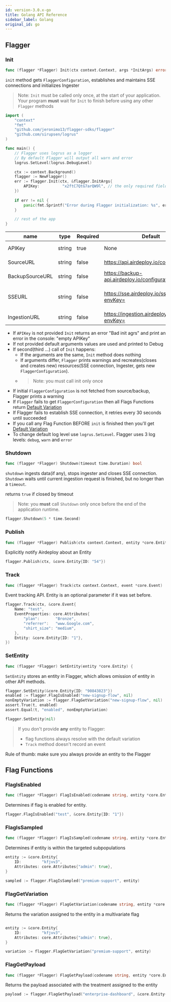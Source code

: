 ```yaml
---
id: version-3.0.x-go
title: Golang API Reference
sidebar_label: Golang
original_id: go
---
```


## Flagger
### Init

```go
func (flagger *Flagger) Init(ctx context.Context, args *InitArgs) error
```

`init` method gets `FlaggerConfiguration`, establishes and maintains SSE connections and initializes Ingester

> Note: `Init` must be called only once, at the start of your application. 
>Your program __must__ wait for `Init` to finish before using any other `Flagger` methods


```go
import (
	"context"
	"fmt"
	"github.com/jeronimo13/flagger-sdks/flagger"
	"github.com/sirupsen/logrus"
)

func main() {
    // Flagger uses logrus as a logger
    // By default Flagger will output all warn and error
	logrus.SetLevel(logrus.DebugLevel) 

	ctx := context.Background()
	flagger := NewFlagger()
	err := flagger.Init(ctx, &flagger.InitArgs{
		APIKey:          "x2ftC7QtG7arQW9l", // the only required field
	})
	
	if err != nil {
		panic(fmt.Sprintf("Error during Flagger initialization: %s", err))
	}

    // rest of the app
}
```

| name            | type   | Required | Default                           | Description                                                                                             |
| --------------- | ------ | -------- | --------------------------------- | ------------------------------------------------------------------------------------------------------- |
| APIKey          | string | true     | None                              | API key to an environment                                                                               |
| SourceURL       | string | false    | https://api.airdeploy.io/configurations/        | URL to get `FlaggerConfiguration`                                                                         |
| BackupSourceURL | string | false    | https://backup-api.airdeploy.io/configurations/ | backup URL to get `FlaggerConfiguration`                                                                  |
| SSEURL          | string | false    | https://sse.airdeploy.io/sse/v3/?envKey=        | URL for real-time updates of `FlaggerConfiguration` via sse                                                                       |
| IngestionURL    | string | false    | https://ingestion.airdeploy.io/collector?envKey=   | URL for ingestion                                                                                       |

- If `APIKey` is not provided `Init` returns an error "Bad init agrs" and print an error in the console: "empty APIKey"
- If not provided default arguments values are used and printed to Debug
- If second(third …) call of `Init` happens:
    - If the arguments are the same, `Init` method does nothing
    - If arguments differ, `Flagger` prints warnings and recreates(closes and creates new) resources(SSE connection, 
    Ingester, gets new `FlaggerConfiguration`).
    - > Note: you must call init only once
- If initial `FlaggerConfiguration` is not fetched from source/backup, Flagger prints a warning
- If `Flagger` fails to get `FlaggerConfiguration` then all Flags Functions return [Default Variation](../flagger-sdk/default-variation.md)
- If Flagger fails to establish SSE connection, it retries every 30 seconds until succeeded
- If you call any Flag Function BEFORE `init` is finished then you'll get [Default Variation](../flagger-sdk/default-variation.md)  
- To change default log level use `logrus.SetLevel`. Flagger uses 3 log levels: `debug`, `warn` and `error` 

### Shutdown

```go
func (flagger *Flagger) Shutdown(timeout time.Duration) bool 
```

`shutdown` ingests data(if any), stops ingester and closes SSE connection.
`Shutdown` waits until current ingestion request is finished, but no longer than a `timeout`.

returns `true` if closed by timeout 

> Note: you __must__ call `Shutdown` only once before the end of the application runtime. 

```go
flagger.Shutdown(5 * time.Second)
```

### Publish

```go
func (flagger *Flagger) Publish(ctx context.Context, entity *core.Entity)
```

Explicitly notify Airdeploy about an Entity

```go
flagger.Publish(ctx, &core.Entity{ID: "54"})
```

### Track

```go
func (flagger *Flagger) Track(ctx context.Context, event *core.Event)
```

Event tracking API.
Entity is an optional parameter if it was set before.

```go
flagger.Track(ctx, &core.Event{
    Name: "test",
    EventProperties: core.Attributes{
        "plan":       "Bronze",
        "referrer":   "www.Google.com",
        "shirt_size": "medium",
    },
    Entity: &core.Entity{ID: "1"},
})
```

### SetEntity

```go
func (flagger *Flagger) SetEntity(entity *core.Entity) {
```

`SetEntity` stores an entity in Flagger, which allows omission of entity in other API methods. 

```go
flagger.SetEntity(&core.Entity{ID: "90843823"})
enabled := flagger.FlagIsEnabled("new-signup-flow", nil)
nonEmptyVariation := flagger.FlagGetVariation("new-signup-flow", nil)
assert.True(t, enabled)
assert.Equal(t, "enabled", nonEmptyVariation)

flagger.SetEntity(nil)
```

>If you don't provide __any__ entity to Flagger:
>- flag functions always resolve with the default variation
>- `Track` method doesn't record an event

Rule of thumb: make sure you always provide an entity to the Flagger

## Flag Functions
### FlagIsEnabled

```go
func (flagger *Flagger) FlagIsEnabled(codename string, entity *core.Entity) bool 
```

Determines if flag is enabled for entity.

```go
flagger.FlagIsEnabled("test", &core.Entity{ID: "1"})
```

### FlagIsSampled

```go
func (flagger *Flagger) FlagIsSampled(codename string, entity *core.Entity) bool 
```

Determines if entity is within the targeted subpopulations

```go
entity := &core.Entity{
    ID:         "kfjvv3",
    Attributes: core.Attributes{"admin": true},
}

sampled := flagger.FlagIsSampled("premium-support", entity)
```

### FlagGetVariation

```go
func (flagger *Flagger) FlagGetVariation(codename string, entity *core.Entity) string 
```

Returns the variation assigned to the entity in a multivariate flag

```go

entity := &core.Entity{
    ID:         "kfjvv3",
    Attributes: core.Attributes{"admin": true},
}

variation := flagger.FlagGetVariation("premium-support", entity)
```


### FlagGetPayload

```go
func (flagger *Flagger) FlagGetPayload(codename string, entity *core.Entity) core.Payload 
```

Returns the payload associated with the treatment assigned to the entity

```go
payload := flagger.FlagGetPayload("enterprise-dashboard", &core.Entity{ID: "31404847", Type: "Company"})
```

